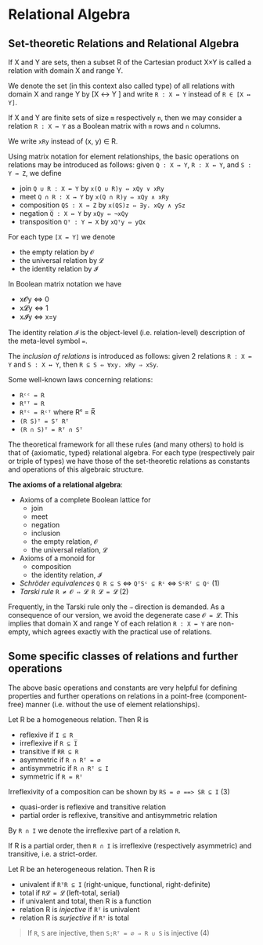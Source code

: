 # Relational Algebra

## Set-theoretic Relations and Relational Algebra

If X and Y are sets, then a subset R of the Cartesian product X×Y is called a relation with domain X and range Y.

We denote the set (in this context also called type) of all relations with domain X and range Y by [X ↔ Y ] and write `R : X ↔ Y` instead of `R ∈ [X ↔ Y]`.

If X and Y are finite sets of size `m` respectively `n`, then we may consider a relation `R : X ↔ Y` as a Boolean matrix with `m` rows and `n` columns.

We write `xRy` instead of (x, y) ∈ R.

Using matrix notation for element relationships, the basic operations on relations may be introduced as follows: given 
`Q : X ↔ Y`, 
`R : X ↔ Y`, and 
`S : Y ↔ Z`, we define 
- join       `Q ∪ R : X ↔ Y` by `x(Q ∪ R)y ⇔ xQy ∨ xRy`
- meet       `Q ∩ R : X ↔ Y` by `x(Q ∩ R)y ⇔ xQy ∧ xRy`
- composition   `QS : X ↔ Z` by    `x(QS)z ⇔ ∃y. xQy ∧ ySz`
- negation       `Q̅ : X ↔ Y` by       `xQy ⇔ ¬xQy`
- transposition `Qᵀ : Y ↔ X` by      `xQᵀy ⇔ yQx`

For each type `[X ↔ Y]` we denote
- the empty relation by `𝓞`
- the universal relation by `𝓛`
- the identity relation by `𝓘`

In Boolean matrix notation we have
- x𝓞y ⇔ 0
- x𝓛y ⇔ 1
- x𝓘y ⇔ x=y

The identity relation `𝓘` is the object-level (i.e. relation-level) description of the meta-level symbol `=`.

The *inclusion of relations* is introduced as follows: given 2 relations 
`R : X ↔ Y` and `S : X ↔ Y`, then `R ⊆ S ⇔ ∀xy. xRy ⇒ xSy`.

Some well-known laws concerning relations:
- `Rᶜᶜ = R`
- `Rᵀᵀ = R`
- `Rᵀᶜ = Rᶜᵀ` where Rᶜ = R̅
- `(R S)ᵀ = Sᵀ Rᵀ`
- `(R ∩ S)ᵀ = Rᵀ ∩ Sᵀ`

The theoretical framework for all these rules (and many others) to hold is that of {axiomatic, typed} relational algebra. For each type (respectively pair or triple of types) we have those of the set-theoretic relations as constants and operations of this algebraic structure.

**The axioms of a relational algebra**:
- Axioms of a complete Boolean lattice for
  - join
  - meet
  - negation
  - inclusion
  - the empty relation, `𝓞`
  - the universal relation, `𝓛`
- Axioms of a monoid for
  - composition
  - the identity relation, `𝓘`
- *Schröder equivalences*
  `Q R ⊆ S` ⇔ `QᵀSᶜ ⊆ Rᶜ` ⇔ `SᶜRᵀ ⊆ Qᶜ`       (1)
- *Tarski rule*
  `R ≠ 𝓞 ⇔ 𝓛 R 𝓛 = 𝓛`                           (2)

Frequently, in the Tarski rule only the `⇒` direction is demanded. As a consequence of our version, we avoid the degenerate case `𝓞 = 𝓛`. This implies that domain X and range Y of each relation `R : X ↔ Y` are non-empty, which agrees exactly with the practical use of relations.

## Some specific classes of relations and further operations

The above basic operations and constants are very helpful for defining properties and further operations on relations in a point-free (component-free) manner (i.e. without the use of element relationships).

Let R be a homogeneous relation. 
Then R is
- reflexive     if `I ⊆ R`
- irreflexive   if `R ⊆ I̅`
- transitive    if `RR ⊆ R`
- asymmetric    if `R ∩ Rᵀ = ∅`
- antisymmetric if `R ∩ Rᵀ ⊆ I`
- symmetric     if `R = Rᵀ`

Irreflexivity of a composition can be shown by `RS = ∅ ==> SR ⊆ I`   (3)

- quasi-order is reflexive and transitive relation
- partial order is reflexive, transitive and antisymmetric relation

By `R ∩ I` we denote the irreflexive part of a relation `R`.

If R is a partial order, then `R ∩ I` is irreflexive (respectively asymmetric) and transitive, i.e. a strict-order.


Let R be an heterogeneous relation.
Then R is
- univalent if `RᵀR ⊆ I` (right-unique, functional, right-definite)
- total     if `R𝓛 = 𝓛`  (left-total, serial)
- if univalent and total, then R is a function
- relation R is *injective* if `Rᵀ` is univalent
- relation R is *surjective* if `Rᵀ` is total

>If `R`, `S` are injective, then `S;Rᵀ = ∅ ⇒ R ∪ S` is injective     (4)
